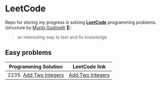 # LeetCode
Repo for storing my progress in solving [**LeetCode**](https://leetcode.com/problemset/all/) programming problems. (structure by [Murilo Gustinelli](https://github.com/murilogustineli) 👊)

> an interesting way to test and fix knowledge

## Easy problems
| Programming Solution | LeetCode link |
| --- | --- |
| 2235. [Add Two Integers](https://github.com/VictorReisSp/LeetCode/blob/main/Programming-Solutions/2235-Add-Two-Integers-EASY.js) | [Add Two Integers](https://leetcode.com/problems/add-two-integers/)|
